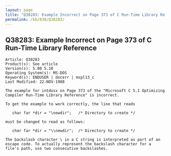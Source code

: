```yaml
---
layout: page
title: "Q38283: Example Incorrect on Page 373 of C Run-Time Library Reference"
permalink: /kb/038/Q38283/
---
```


## Q38283: Example Incorrect on Page 373 of C Run-Time Library Reference

	Article: Q38283
	Product(s): See article
	Version(s): 5.00 5.10
	Operating System(s): MS-DOS
	Keyword(s): ENDUSER | docerr | mspl13_c
	Last Modified: 22-NOV-1988
	
	The example for intdosx on Page 373 of the "Microsoft C 5.1 Optimizing
	Compiler Run-Time Library Reference" is incorrect.
	
	To get the example to work correctly, the line that reads
	
	   char far *dir = "\newdir";   /* Directory to create */
	
	must be changed to read as follows:
	
	   char far *dir = "\\newdir";  /* Directory to create */
	
	The backslash character \ in a C string is interpreted as part of an
	escape code. To actually represent the backslash character for a
	file's path, use two consecutive backslashes.

